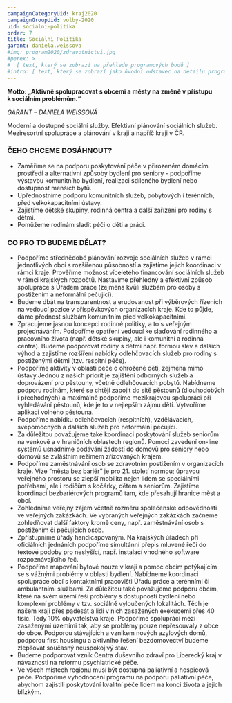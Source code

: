 ```yaml
---
campaignCategoryUid: kraj2020
campaignGroupUid: volby-2020
uid: socialni-politika
order: 7
title: Sociální Politika
garant: daniela.weissova
#img: program2020/zdravotnictvi.jpg
#perex: >
#  [ text, který se zobrazí na přehledu programových bodů ]
#intro: [ text, který se zobrazí jako úvodní odstavec na detailu programového bodu ]
---
```


__Motto: „Aktivně spolupracovat s obcemi a městy na změně v přístupu k sociálním problémům.“__

_GARANT – DANIELA WEISSOVÁ_

Moderní a dostupné sociální služby. Efektivní plánování sociálních služeb. Meziresortní spolupráce a plánování v kraji a napříč kraji v ČR.

### ČEHO CHCEME DOSÁHNOUT?

- Zaměříme se na podporu poskytování péče v přirozeném domácím prostředí a alternativní způsoby bydlení pro seniory - podpoříme výstavbu komunitního bydlení, realizaci sdíleného bydlení nebo dostupnost menších bytů. 
- Upřednostníme podporu komunitních služeb, pobytových i terénních, před velkokapacitními ústavy. 
- Zajistíme dětské skupiny, rodinná centra a další zařízení pro rodiny s dětmi. 
- Pomůžeme rodinám sladit péči o děti a práci. 

### CO PRO TO BUDEME DĚLAT? 

- Podpoříme střednědobé plánování rozvoje sociálních služeb v rámci jednotlivých obcí s rozšířenou působností a zajistíme jejich koordinaci v rámci kraje. Prověříme možnost víceletého financování sociálních služeb v rámci krajských rozpočtů. Nastavíme přehledný a efektivní způsob spolupráce s Úřadem práce (zejména kvůli službám pro osoby s postižením a neformální pečující). 
- Budeme dbát na transparentnost a erudovanost při výběrových řízeních na vedoucí pozice v příspěvkových organizacích kraje. Kde to půjde, dáme přednost službám komunitním před velkokapacitními.
- Zpracujeme jasnou koncepci rodinné politiky, a to s veřejným projednáváním. Podpoříme opatření vedoucí ke slaďování rodinného a pracovního života (např. dětské skupiny, ale i komunitní a rodinná centra). Budeme podporovat rodiny s dětmi např. formou slev a dalších výhod a zajistíme rozšíření nabídky odlehčovacích služeb pro rodiny s postiženými dětmi (tzv. respitní péče).
- Podpoříme aktivity v oblasti péče o ohrožené děti, zejména mimo ústavy.Jednou z našich priorit je zajištění odborných služeb a doprovázení pro pěstouny, včetně odlehčovacích pobytů. Nabídneme podporu rodinám, které se chtějí zapojit do sítě pěstounů (dlouhodobých i přechodných) a maximálně podpoříme mezikrajovou spolupráci při vyhledávání pěstounů, kde je to v nejlepším zájmu dětí. Vytvoříme aplikaci volného pěstouna. 
- Podpoříme nabídku odlehčovacích (respitních), vzdělávacích, svépomocných a dalších služeb pro neformální pečující.
- Za důležitou považujeme také koordinaci poskytování služeb seniorům na venkově a v hraničních oblastech regionů. Pomocí zavedení on-line systémů usnadníme podávání žádostí do domovů pro seniory nebo domovů se zvláštním režimem zřizovaných krajem.
- Podpoříme zaměstnávání osob se zdravotním postižením v organizacích kraje. Vize “města bez bariér” je pro 21. století normou; úpravou veřejného prostoru se zlepší mobilita nejen lidem se speciálními potřebami, ale i rodičům s kočárky, dětem a seniorům. Zajistíme koordinaci bezbariérových programů tam, kde přesahují hranice měst a obcí.
- Zohledníme veřejný zájem včetně rozměru společenské odpovědnosti ve veřejných zakázkách. Ve vybraných veřejných zakázkách začneme zohledňovat další faktory kromě ceny, např. zaměstnávání osob s postižením či pečujících osob.
- Zpřístupníme úřady handicapovaným. Na krajských úřadech při oficiálních jednáních podpoříme simultánní přepis mluvené řeči do textové podoby pro neslyšící, např. instalací vhodného software rozpoznávajícího řeč.
- Podpoříme mapování bytové nouze v kraji a pomoc obcím potýkajícím se s vážnými problémy v oblasti bydlení. Nabídneme koordinaci spolupráce obcí s kontaktními pracovišti Úřadu práce a terénními či ambulantními službami. Za důležitou také považujeme podporu obcím, které na svém území řeší problémy s dostupností bydlení nebo komplexní problémy v tzv. sociálně vyloučených lokalitách. Těch je našem kraji přes padesát a lidí v nich zasažených exekucemi přes 40 tisíc. Tedy 10% obyvatelstva kraje. Podpoříme spolupráci mezi zasaženými územími tak, aby se problémy pouze nepřesouvaly z obce do obce. Podporou stávajících a vznikem nových azylových domů, podporou first housingu a aktivního řešení bezdomovectví budeme zlepšovat současný neuspokojivý stav.
- Budeme podporovat vznik Centra duševního zdraví pro Liberecký kraj v návaznosti na reformu psychiatrické péče.
- Ve všech místech regionu musí být dostupná paliativní a hospicová péče. Podpoříme vyhodnocení programu na podporu paliativní péče, abychom zajistili poskytování kvalitní péče lidem na konci života a jejich blízkým.